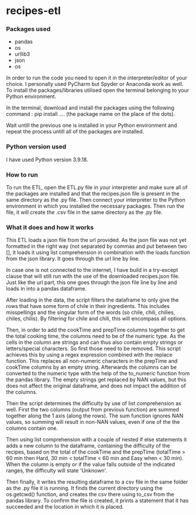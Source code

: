 # recipes-etl

### Packages used
- pandas
- os
- urllib3
- json
- os

In order to run the code you need to open it in the interpreter/editor of your choice. I personally used PyCharm but Spyder or Anaconda work as well. To install the packages/libraries utilised open the terminal belonging to your Python environment.

In the terminal, download and install the packages using the following command : pip install .... (the package name on the place of the dots).

Wait untill the previous one is installed in your Python environment and repeat the process untill all of the packages are installed. 


### Python version used
I have used Python version 3.9.18.

### How to run

To run the ETL, open the ETL.py file in your interpreter and make sure all of the packages are installed and that the recipes.json file is present in the same directory as the .py file. Then connect your interpreter to the Python environment in which you installed the necessary packages. Then run the file, it will create the .csv file in the same directory as the .py file. 

### What it does and how it works

This ETL loads a json file from the url provided. As the json file was not yet formatted in the right way (not separated by commas and put between two [], it loads it using list comprehension in combination with the loads function from the json library. It goes through the url line by line. 

In case one is not connected to the internet, I have build in a try-except clause that will still run with the use of the downloaded recipes.json file. Just like the url part, this one goes through the json file line by line and loads in into a pandas dataframe. 

After loading in the data, the script filters the dataframe to only give the rows that have some form of chile in their ingredients. This includes misspellings and the singular form of the words (so chile, chili, chilies, chiles, chilis). By filtering for chile and chili, this will encompass all options. 

Then, in order to add the cookTime and prepTime columns together to get the total cooking time, the columns need to be of the numeric type. As the cells in the column are strings and can thus also contain empty strings or letters/special characters. So first those need to be removed. This script achieves this by using a regex expression combined with the replace function. This replaces all non-numeric characters in the prepTime and cookTime columns by an empty string. Afterwards the columns can be converted to the numeric type with the help of the to_numeric function from the pandas library. The empty strings get replaced by NAN values, but this does not affect the original dataframe, and does not impact the addition of the columns. 

Then the script determines the difficulty by use of list comprehension as well. First the two columns (output from previous function) are summed together along the 1 axis (along the rows). The sum function ignores NAN values, so summing will result in non-NAN values, even if one of the the columns contain one. 

Then using list comprehension with a couple of nested if else statements it adds a new column to the dataframe, containing the difficulty of the recipes, based on the total of the cookTime and the prepTime (totalTime > 60 min then Hard, 30 min < totalTime < 60 min and Easy when < 30 min). When the column is empty or if the value falls outside of the indicated ranges, the difficulty will state 'Unknown'. 

Then finally, it writes the resulting dataframe to a csv file in the same folder as the .py file it is running. It finds the current directory using the os.getcwd() function, and creates the csv there using to_csv from the pandas library. To confirm the file is created, it prints a statement that it has succeeded and the location in which it is placed. 
